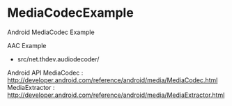 MediaCodecExample
=================

Android MediaCodec Example

AAC Example 
 - src/net.thdev.audiodecoder/

Android API
MediaCodec : http://developer.android.com/reference/android/media/MediaCodec.html
MediaExtractor : http://developer.android.com/reference/android/media/MediaExtractor.html
